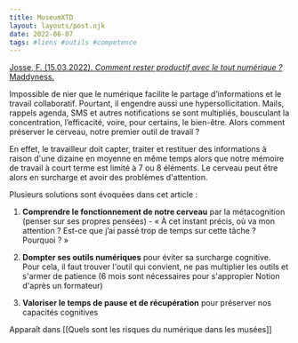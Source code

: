 ```yaml
---
title: MuseumXTD
layout: layouts/post.njk
date: 2022-06-07
tags: #liens #outils #competence
---
```


[Josse, F. (15.03.2022). *Comment rester productif avec le tout numérique ?* Maddyness.](https://www.maddyness.com/2022/03/15/comment-rester-productif-avec-le-tout-numerique/)

Impossible de nier que le numérique facilite le partage d’informations et le travail collaboratif. Pourtant, il engendre aussi une hypersollicitation. Mails, rappels agenda, SMS et autres notifications se sont multipliés, bousculant la concentration, l’efficacité, voire, pour certains, le bien-être. Alors comment préserver le cerveau, notre premier outil de travail ?

En effet, le travailleur doit capter, traiter et restituer des informations à raison d'une dizaine en moyenne en même temps alors que notre mémoire de travail à court terme est limité à 7 ou 8 éléments. Le cerveau peut être alors en surcharge et avoir des problèmes d'attention.

Plusieurs solutions sont évoquées dans cet article :

1) **Comprendre le fonctionnement de notre cerveau** par la métacognition (penser sur ses propres pensées) - « À cet instant précis, où va mon attention ? Est-ce que j’ai passé trop de temps sur cette tâche ? Pourquoi ? »

2) **Dompter ses outils numériques** pour éviter sa surcharge cognitive. Pour cela, il faut trouver l'outil qui convient, ne pas multiplier les outils et s'armer de patience (6 mois sont nécessaires pour s'appropier Notion d'après un formateur)

3) **Valoriser le temps de pause et de récupération** pour préserver nos capacités cognitives


Apparaît dans [[Quels sont les risques du numérique dans les musées]]